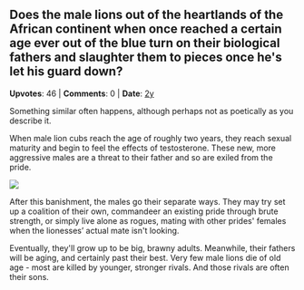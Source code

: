 ## Does the male lions out of the heartlands of the African continent when once reached a certain age ever out of the blue turn on their biological fathers and slaughter them to pieces once he's let his guard down?
    
**Upvotes**: 46 | **Comments**: 0 | **Date**: [2y](https://www.quora.com/Does-the-male-lions-out-of-the-heartlands-of-the-African-continent-when-once-reached-a-certain-age-ever-out-of-the-blue-turn-on-their-biological-fathers-and-slaughter-them-to-pieces-once-hes-let-his-guard-down/answer/Gary-Meaney)

Something similar often happens, although perhaps not as poetically as you describe it.

When male lion cubs reach the age of roughly two years, they reach sexual maturity and begin to feel the effects of testosterone. These new, more aggressive males are a threat to their father and so are exiled from the pride.

![](https://qph.fs.quoracdn.net/main-qimg-2f691b9cd2f14f86baa5f912b60f57d7-lq)

After this banishment, the males go their separate ways. They may try set up a coalition of their own, commandeer an existing pride through brute strength, or simply live alone as rogues, mating with other prides' females when the lionesses’ actual mate isn't looking.

Eventually, they'll grow up to be big, brawny adults. Meanwhile, their fathers will be aging, and certainly past their best. Very few male lions die of old age - most are killed by younger, stronger rivals. And those rivals are often their sons.

